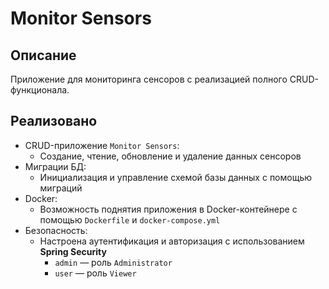 # Monitor Sensors

## Описание

Приложение для мониторинга сенсоров с реализацией полного CRUD-функционала.

## Реализовано

-  CRUD-приложение `Monitor Sensors`:
    - Создание, чтение, обновление и удаление данных сенсоров
-  Миграции БД:
    - Инициализация и управление схемой базы данных с помощью миграций
-  Docker:
    - Возможность поднятия приложения в Docker-контейнере с помощью `Dockerfile` и `docker-compose.yml`
-  Безопасность:
   - Настроена аутентификация и авторизация с использованием **Spring Security**
      - `admin` — роль `Administrator`
      - `user` — роль `Viewer`
